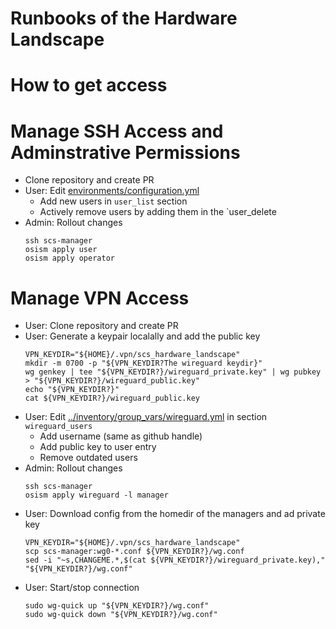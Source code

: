 # Runbooks of the Hardware Landscape

# How to get access

# Manage SSH Access and Adminstrative Permissions

* Clone repository and create PR
* User: Edit [environments/configuration.yml](../environments/configuration.yml)
  * Add new users in `user_list` section
  * Actively remove users by adding them in the `user_delete
* Admin: Rollout changes
  ```
  ssh scs-manager
  osism apply user
  osism apply operator
  ```

# Manage VPN Access

* User: Clone repository and create PR
* User: Generate a keypair localally and add the public key
  ```
  VPN_KEYDIR="${HOME}/.vpn/scs_hardware_landscape"
  mkdir -m 0700 -p "${VPN_KEYDIR?The wireguard keydir}"
  wg genkey | tee "${VPN_KEYDIR?}/wireguard_private.key" | wg pubkey > "${VPN_KEYDIR?}/wireguard_public.key"
  echo "${VPN_KEYDIR?}"
  cat ${VPN_KEYDIR?}/wireguard_public.key
  ```
* User: Edit [../inventory/group_vars/wireguard.yml](../inventory/group_vars/wireguard.yml) in section ``wireguard_users``
  * Add username (same as github handle)
  * Add public key to user entry
  * Remove outdated users
* Admin: Rollout changes
  ```
  ssh scs-manager
  osism apply wireguard -l manager
  ```
* User: Download config from the homedir of the managers and ad private key
  ```
  VPN_KEYDIR="${HOME}/.vpn/scs_hardware_landscape"
  scp scs-manager:wg0-*.conf ${VPN_KEYDIR?}/wg.conf
  sed -i "~s,CHANGEME.*,$(cat ${VPN_KEYDIR?}/wireguard_private.key)," "${VPN_KEYDIR?}/wg.conf"
  ```
* User: Start/stop connection
  ```
  sudo wg-quick up "${VPN_KEYDIR?}/wg.conf"
  sudo wg-quick down "${VPN_KEYDIR?}/wg.conf"
  ```

